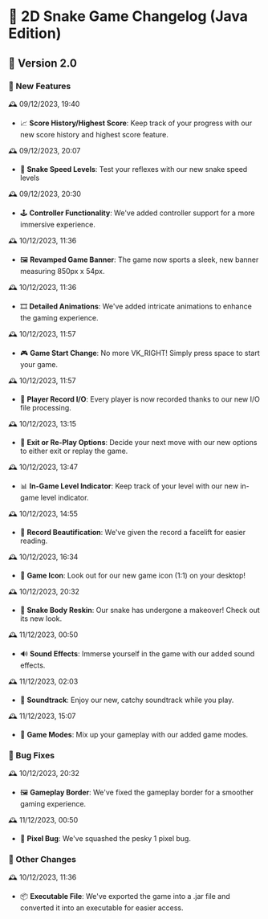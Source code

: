 # 🐍 2D Snake Game Changelog (Java Edition)

## 🚀 Version 2.0

### 🎉 New Features

🕰️ 09/12/2023, 19:40
- 📈 **Score History/Highest Score**: Keep track of your progress with our new score history and highest score feature.

🕰️ 09/12/2023, 20:07
- 🚀 **Snake Speed Levels**: Test your reflexes with our new snake speed levels

🕰️ 09/12/2023, 20:30
- 🕹️ **Controller Functionality**: We've added controller support for a more immersive experience.

🕰️ 10/12/2023, 11:36
- 🖼️ **Revamped Game Banner**: The game now sports a sleek, new banner measuring 850px x 54px.

🕰️ 10/12/2023, 11:36
- 🎞️ **Detailed Animations**: We've added intricate animations to enhance the gaming experience.

🕰️ 10/12/2023, 11:57
- 🎮 **Game Start Change**: No more VK_RIGHT! Simply press space to start your game.

🕰️ 10/12/2023, 11:57
- 📝 **Player Record I/O**: Every player is now recorded thanks to our new I/O file processing.

🕰️ 10/12/2023, 13:15
- 🔄 **Exit or Re-Play Options**: Decide your next move with our new options to either exit or replay the game.

🕰️ 10/12/2023, 13:47
- 📊 **In-Game Level Indicator**: Keep track of your level with our new in-game level indicator.

🕰️ 10/12/2023, 14:55
- 📜 **Record Beautification**: We've given the record a facelift for easier reading.

🕰️ 10/12/2023, 16:34
- 🎨 **Game Icon**: Look out for our new game icon (1:1) on your desktop!

🕰️ 10/12/2023, 20:32
- 🐍 **Snake Body Reskin**: Our snake has undergone a makeover! Check out its new look.

🕰️ 11/12/2023, 00:50
- 🔊 **Sound Effects**: Immerse yourself in the game with our added sound effects.

🕰️ 11/12/2023, 02:03
- 🎵 **Soundtrack**: Enjoy our new, catchy soundtrack while you play.

🕰️ 11/12/2023, 15:07
- 🎲 **Game Modes**: Mix up your gameplay with our added game modes.

### 🐞 Bug Fixes

🕰️ 10/12/2023, 20:32
- 🖼️ **Gameplay Border**: We've fixed the gameplay border for a smoother gaming experience.

🕰️ 11/12/2023, 00:50
- 🐜 **Pixel Bug**: We've squashed the pesky 1 pixel bug.

### 🔄 Other Changes

🕰️ 10/12/2023, 11:36
- 📦 **Executable File**: We've exported the game into a .jar file and converted it into an executable for easier access.
